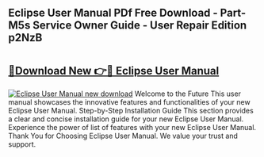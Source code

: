 ## Eclipse User Manual PDf Free Download - Part-M5s Service Owner Guide - User Repair Edition p2NzB

# <h2><a href="http://bc45827.oget.top/?id=Eclipse+User+Manual">🔗Download New 👉🔴 Eclipse User Manual</a></h2>

[![Eclipse User Manual new download](https://i.imgur.com/5g1atiW.png)](http://bc45827.oget.top/?id=Eclipse+User+Manual)
Welcome to the Future This user manual showcases the innovative features and functionalities of your new Eclipse User Manual. Step-by-Step Installation Guide This section provides a clear and concise installation guide for your new Eclipse User Manual. Experience the power of list of features with your new Eclipse User Manual. Thank You for Choosing Eclipse User Manual. We value your trust and support.
